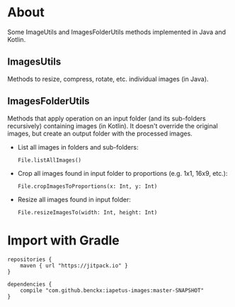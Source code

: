 # About

Some ImageUtils and ImagesFolderUtils methods implemented in Java and Kotlin.

## ImagesUtils

Methods to resize, compress, rotate, etc. individual images (in Java).

## ImagesFolderUtils

Methods that apply operation on an input folder (and its sub-folders recursively) containing images (in Kotlin).
It doesn't override the original images, but create an output folder with the processed images.

- List all images in folders and sub-folders:

      File.listAllImages()
    
- Crop all images found in input folder to proportions (e.g. 1x1, 16x9, etc.):    
    
      File.cropImagesToProportions(x: Int, y: Int)

- Resize all images found in input folder:

      File.resizeImagesTo(width: Int, height: Int)

# Import with Gradle

    repositories {
        maven { url "https://jitpack.io" }
    }
    
    dependencies {
        compile "com.github.benckx:iapetus-images:master-SNAPSHOT"
    }
